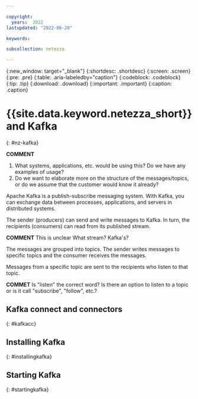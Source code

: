 ```yaml
---

copyright:
  years:  2022
lastupdated: "2022-06-20"

keywords:

subcollection: netezza

---
```


{:new_window: target="_blank"}
{:shortdesc: .shortdesc}
{:screen: .screen}
{:pre: .pre}
{:table: .aria-labeledby="caption"}
{:codeblock: .codeblock}
{:tip: .tip}
{:download: .download}
{:important: .important}
{:caption: .caption}

# {{site.data.keyword.netezza_short}} and Kafka
{: #nz-kafka}

**COMMENT**
1. What systems, applications, etc. would be using this? Do we have any examples of usage?
1. Do we want to elaborate more on the structure of the messages/topics, or do we assume that the customer would know it already?

Apache Kafka is a publish-subscribe messaging system. With Kafka, you can exchange data between processes, applications, and servers in distributed systems.

The sender (producers) can send and write messages to Kafka. In turn, the recipients (consumers) can read from its published stream. 

**COMMENT** This is unclear What stream? Kafka's?

The messages are grouped into topics. The sender writes messages to specific topics and the consumer receives the messages.

Messages from a specific topic are sent to the recipients who listen to that topic.

**COMMET** Is "listen" the correct word? Is there an option to listen to a topic or is it call "subscribe", "follow", etc.?

## Kafka connect and connectors
{: #kafkacc}

## Installing Kafka
{: #installingkafka}

## Starting Kafka
{: #startingkafka}

